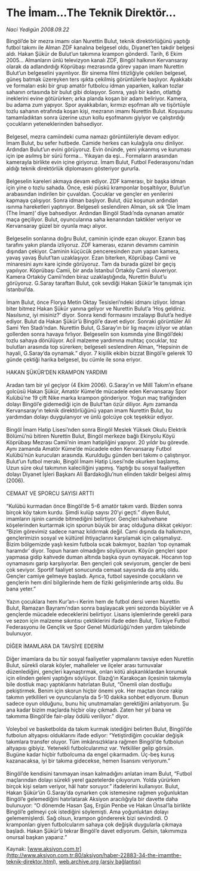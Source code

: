 # The İmam...The Teknik Direktör...

*Naci Yedigün 2008.09.22*

<font class="agenda2NewsSpot">
 Bingöl’de bir mezra imamı olan Nurettin Bulut, teknik direktörlüğünü yaptığı futbol takımı ile Alman ZDF kanalına belgesel oldu, Diyanet’ten takdir belgesi aldı. Hakan Şükür de Bulut’un takımına krampon gönderdi.
</font>
<font class="newsDetail">
 Tarih, 6 Ekim 2005... Almanların ünlü televizyon kanalı ZDF, Bingöl halkının Kervansaray olarak da adlandırdığı Köprübaşı mezrasında görev yapan imam Nurettin Bulut’un belgeselini yayınlıyor. Bir sinema filmi titizliğiyle çekilen belgesel, güneş batmak üzereyken ters ışıkta çekilmiş görüntülerle başlıyor. Ayakkabı ve formaları eski bir grup amatör futbolcu idman yaparken, kalkan tozlar sahanın ortasında bir bulut gibi dolaşıyor. Sonra, yaşlı bir kadın, otlattığı ineklerini evine götürürken; arka planda koşan bir adam beliriyor. Kamera, bu adama zum yapıyor. Spor ayakkabıları, kırmızı eşofman altı ve tişörtüyle tozlu sahanın etrafında koşan kişi, mezranın imamı Nurettin Bulut. Koşusunu tamamladıktan sonra üzerine uzun kollu eşofmanını giyiyor ve çalıştırdığı çocukların yeteneklerinden bahsediyor.
 <br/>
 <br/>
 Belgesel, mezra camiindeki cuma namazı görüntüleriyle devam ediyor. İmam Bulut, bu sefer hutbede. Camide herkes can kulağıyla onu dinliyor. Ardından Bulut’un evini görüyoruz. Evin önünde, yeni yıkanmış ve kuruması için ipe asılmış bir sürü forma... Yıkayan da eşi... Formaların arasından kamerayla birlikte evin içine giriyoruz. İmam Bulut, Futbol Federasyonu’ndan aldığı teknik direktörlük diplomasını gösteriyor gururla.
 <br/>
 <br/>
 Belgeselin kareleri akmaya devam ediyor. ZDF kamerası, bir başka idman için yine o tozlu sahada. Önce, eski püskü kramponlar boşaltılıyor, Bulut’un arabasından indirilen bir çuvaldan. Çocuklar ve gençler en yenilerini kapmaya çalışıyor. Sonra idman başlıyor. Bulut, düz koşunun ardından ısınma hareketleri yaptırıyor. Belgeseli seslendiren Alman, sık sık ‘Die İmam (The İmam)’ diye bahsediyor. Ardından Bingöl Stadı’nda oynanan amatör maça geçiliyor. Bulut, oyuncularına saha kenarından taktikler veriyor ve Kervansaray güzel bir oyunla maçı alıyor.
 <br/>
 <br/>
 Belgeselin sonlarına doğru Bulut, caminin içinde ezan okuyor. Ezanın baş tarafını yakın planda izliyoruz. ZDF kamerası, ezanın devamını caminin dışından çekiyor. Caminin küçücük penceresinden zum yapan kamera, yavaş yavaş Bulut’tan uzaklaşıyor. Ezan biterken, Köprübaşı Camii ve minaresini aynı kare içinde görüyoruz. Tam da burada güzel bir geçiş yapılıyor. Köprübaşı Camii, bir anda İstanbul Ortaköy Camii oluveriyor. Kamera Ortaköy Camii’nden biraz uzaklaştığında, Nurettin Bulut’u görüyoruz. G.Saray taraftarı Bulut, çok sevdiği Hakan Şükür’le tanışmak için İstanbul’da.
 <br/>
 <br/>
 İmam Bulut, önce Florya Metin Oktay Tesisleri’ndeki idmanı izliyor. İdman biter bitmez Hakan Şükür yanına geliyor ve Nurettin Bulut’a ‘Hoş geldiniz. Nasılsınız, iyi misiniz?’ diyor. Sonra kendi formasını imzalayıp Bulut’a hediye ediyor. Bulut da Hakan Şükür’ü Bingöl’e davet ediyor. Sonraki görüntüler Ali Sami Yen Stadı’ndan. Nurettin Bulut, G.Saray’ın bir lig maçını izliyor ve atılan gollerden sonra havaya fırlıyor. Belgeselin son kısmında yine Bingöl’deki tozlu sahaya dönülüyor. Acil malzeme yardımına muhtaç çocuklar, toz bulutları arasında top sürerken; belgeseli seslendiren Alman, “Hepsinin de hayali, G.Saray’da oynamak.” diyor. 7 kişilik ekibin bizzat Bingöl’e gelerek 10 günde çektiği harika belgesel, bu cümle ile sona eriyor.
 <br/>
 <br/>
 HAKAN ŞÜKÜR’DEN KRAMPON YARDIMI
 <br/>
 <br/>
 Aradan tam bir yıl geçiyor (4 Ekim 2006). G.Saray’ın ve Millî Takım’ın efsane golcüsü Hakan Şükür, Amatör Küme’de mücadele eden Kervansaray Spor Kulübü’ne 19 çift Nike marka krampon gönderiyor. Yoğun maç trafiğinden dolayı Bingöl’e gidemediği için de Bulut’tan özür diliyor. Aynı zamanda Kervansaray’ın teknik direktörlüğünü yapan imam Nurettin Bulut, bu yardımdan dolayı duygulanıyor ve ünlü golcüye çok teşekkür ediyor.
 <br/>
 <br/>
 Bingöl İmam Hatip Lisesi’nden sonra Bingöl Meslek Yüksek Okulu Elektrik Bölümü’nü bitiren Nurettin Bulut, Bingöl merkeze bağlı Ekinyolu Köyü Köprübaşı Mezrası Camii’nin imam hatipliğini yapıyor. 20 yıldır bu görevde. Aynı zamanda Amatör Küme’de mücadele eden Kervansaray Futbol Kulübü’nün kurucuları arasında. Kurulduğu günden beri takımı o çalıştırıyor. Bulut’un futbol merakı, Bingöl İmam Hatip Lisesi’nde okurken başlamış. Uzun süre okul takımının kaleciliğini yapmış. Yaptığı bu sosyal faaliyetten dolayı Diyanet İşleri Başkanı Ali Bardakoğlu’nun elinden takdir belgesi almış (2006).
 <br/>
 <br/>
 CEMAAT VE SPORCU SAYISI ARTTI
 <br/>
 <br/>
 “Kulübü kurmadan önce Bingöl’de 5-6 amatör takım vardı. Bizden sonra birçok köy takım kurdu. Şimdi kulüp sayısı 20’yi geçti.” diyen Bulut, imamların işinin camide bitmediğini belirtiyor. Gençleri kahvehane köşelerinden kurtarmak için sporun büyük bir araç olduğuna dikkat çekiyor: “Bizim görevimiz sadece namaz kıldırmak değil. Cami dışında da halkımızın, gençlerimizin sosyal ve kültürel ihtiyaçlarını karşılamak için çalışmalıyız. Bizim bölgemizde yaşlı kesim futbola sıcak bakmıyor, bazıları ‘top oynamak haramdır’ diyor. Topun haram olmadığını söylüyorum. Köyün gençleri spor yapmasa gidip kahvede duman altında başka oyun oynayacak. Hocanın top oynamasını garip karşılıyorlar. Ben gençleri çok seviyorum, gençler de beni çok seviyor. Sportif faaliyet sonucunda cemaat sayısında da artış oldu. Gençler camiye gelmeye başladı. Ayrıca, futbol sayesinde çocukların ve gençlerin hem dinî bilgilerinde hem de fiziki gelişimlerinde artış oldu. Bu bana yeter.”
 <br/>
 <br/>
 Yazın çocuklara hem Kur’an-ı Kerim hem de futbol dersi veren Nurettin Bulut, Ramazan Bayramı’ndan sonra başlayacak yeni sezonda büyükler ve A gençlerde mücadele edeceklerini belirtiyor. Lisans işlemlerinde gerekli para ve sezon için malzeme sıkıntısı çektiklerini ifade eden Bulut, Türkiye Futbol Federasyonu ile Gençlik ve Spor Genel Müdürlüğü’nden yardım talebinde bulunuyor.
 <br/>
 <br/>
 DİĞER İMAMLARA DA TAVSİYE EDERİM
 <br/>
 <br/>
 Diğer imamlara da bu tür sosyal faaliyetler yapmalarını tavsiye eden Nurettin Bulut, sürekli olarak köyler, mahalleler ve ilçeler arası turnuvalar düzenlediğini, gençleri kaynaştırmak, onları kötü alışkanlıklardan korumak için elinden geleni yaptığını söylüyor. Elazığ’ın Karakoçan ilçesinin takımıyla bile dostluk maçı yaptıklarını hatırlatan Bulut, “Önemli olan dostluğu pekiştirmek. Benim için skorun hiçbir önemi yok. Her maçtan önce rakip takımın yetkilileri ve oyuncularıyla da 5-10 dakika sohbet ediyorum. Bunun sadece oyun olduğunu, bunu hiç unutmamaları gerektiğini anlatıyorum. Şu ana kadar bizim maçlarda hiçbir olay çıkmadı. Zaten her yıl bana ve takımıma Bingöl’de fair-play ödülü veriliyor.” diyor.
 <br/>
 <br/>
 Voleybol ve basketbolda da takım kurmak istediğini belirten Bulut, Bingöl’de futbolun altyapısı olduklarını ifade ediyor: “Yetiştirdiğim çocuklar değişik takımlara transfer oluyor. Tüm imkânsızlıklara rağmen Bingöl’de futbolun altyapısı gibiyiz. Yetenekli futbolcularımız var. Yetkililer gelip görsün. Bugüne kadar hiçbir futbolcuma da engel çıkarmadım. Üç-beş kuruş kazanacaksa, iyi bir takıma gidecekse, hemen lisansını veriyorum.”
 <br/>
 <br/>
 Bingöl’de kendisini tanımayan insan kalmadığını anlatan imam Bulut, “Futbol maçlarından dolayı sürekli yerel gazetelerde çıkıyorum. Yolda yürürken birçok kişi selam veriyor, hâl hatır soruyor.” ifadelerini kullanıyor. Bulut, Hakan Şükür’ün G.Saray’da oynarken çok istemesine rağmen yoğunluktan Bingöl’e gelemediğini hatırlatarak Aksiyon aracılığıyla bir davette daha bulunuyor: “O dönemde Hasan Şaş, Ergün Penbe ve Hakan Ünsal’la birlikte Bingöl’e gelmeyi çok istediğini söylemişti. Ama yoğunluktan dolayı gelememişlerdi. Sağ olsun, krampon göndererek bizi sevindirdi. O kramponları giyen futbolcularım sahaya çok değişik duygularla çıkmaya başladı. Hakan Şükür’ü tekrar Bingöl’e davet ediyorum. Gelsin, takımımıza onursal başkan yaparız.”
 <br/>
</font>

Kaynak: [www.aksiyon.com.tr](http://www.aksiyon.com.tr:80/aksiyon/haber-22883-34-the-imamthe-teknik-direktor.html), [web.archive.org (arşiv bağlantısı)](http://web.archive.org/web/20101121125227/http://www.aksiyon.com.tr:80/aksiyon/haber-22883-34-the-imamthe-teknik-direktor.html)
